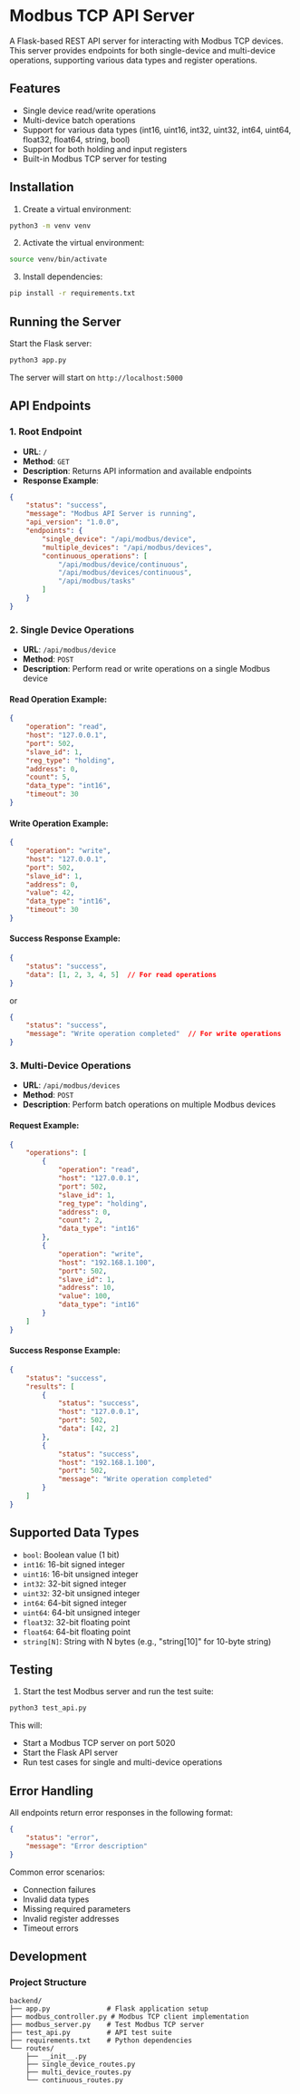 # Modbus TCP API Server

A Flask-based REST API server for interacting with Modbus TCP devices. This server provides endpoints for both single-device and multi-device operations, supporting various data types and register operations.

## Features

- Single device read/write operations
- Multi-device batch operations
- Support for various data types (int16, uint16, int32, uint32, int64, uint64, float32, float64, string, bool)
- Support for both holding and input registers
- Built-in Modbus TCP server for testing

## Installation

1. Create a virtual environment:
```bash
python3 -m venv venv
```

2. Activate the virtual environment:
```bash
source venv/bin/activate
```

3. Install dependencies:
```bash
pip install -r requirements.txt
```

## Running the Server

Start the Flask server:
```bash
python3 app.py
```

The server will start on `http://localhost:5000`

## API Endpoints

### 1. Root Endpoint
- **URL**: `/`
- **Method**: `GET`
- **Description**: Returns API information and available endpoints
- **Response Example**:
```json
{
    "status": "success",
    "message": "Modbus API Server is running",
    "api_version": "1.0.0",
    "endpoints": {
        "single_device": "/api/modbus/device",
        "multiple_devices": "/api/modbus/devices",
        "continuous_operations": [
            "/api/modbus/device/continuous",
            "/api/modbus/devices/continuous",
            "/api/modbus/tasks"
        ]
    }
}
```

### 2. Single Device Operations
- **URL**: `/api/modbus/device`
- **Method**: `POST`
- **Description**: Perform read or write operations on a single Modbus device

#### Read Operation Example:
```json
{
    "operation": "read",
    "host": "127.0.0.1",
    "port": 502,
    "slave_id": 1,
    "reg_type": "holding",
    "address": 0,
    "count": 5,
    "data_type": "int16",
    "timeout": 30
}
```

#### Write Operation Example:
```json
{
    "operation": "write",
    "host": "127.0.0.1",
    "port": 502,
    "slave_id": 1,
    "address": 0,
    "value": 42,
    "data_type": "int16",
    "timeout": 30
}
```

#### Success Response Example:
```json
{
    "status": "success",
    "data": [1, 2, 3, 4, 5]  // For read operations
}
```
or
```json
{
    "status": "success",
    "message": "Write operation completed"  // For write operations
}
```

### 3. Multi-Device Operations
- **URL**: `/api/modbus/devices`
- **Method**: `POST`
- **Description**: Perform batch operations on multiple Modbus devices

#### Request Example:
```json
{
    "operations": [
        {
            "operation": "read",
            "host": "127.0.0.1",
            "port": 502,
            "slave_id": 1,
            "reg_type": "holding",
            "address": 0,
            "count": 2,
            "data_type": "int16"
        },
        {
            "operation": "write",
            "host": "192.168.1.100",
            "port": 502,
            "slave_id": 1,
            "address": 10,
            "value": 100,
            "data_type": "int16"
        }
    ]
}
```

#### Success Response Example:
```json
{
    "status": "success",
    "results": [
        {
            "status": "success",
            "host": "127.0.0.1",
            "port": 502,
            "data": [42, 2]
        },
        {
            "status": "success",
            "host": "192.168.1.100",
            "port": 502,
            "message": "Write operation completed"
        }
    ]
}
```

## Supported Data Types

- `bool`: Boolean value (1 bit)
- `int16`: 16-bit signed integer
- `uint16`: 16-bit unsigned integer
- `int32`: 32-bit signed integer
- `uint32`: 32-bit unsigned integer
- `int64`: 64-bit signed integer
- `uint64`: 64-bit unsigned integer
- `float32`: 32-bit floating point
- `float64`: 64-bit floating point
- `string[N]`: String with N bytes (e.g., "string[10]" for 10-byte string)

## Testing

1. Start the test Modbus server and run the test suite:
```bash
python3 test_api.py
```

This will:
- Start a Modbus TCP server on port 5020
- Start the Flask API server
- Run test cases for single and multi-device operations

## Error Handling

All endpoints return error responses in the following format:
```json
{
    "status": "error",
    "message": "Error description"
}
```

Common error scenarios:
- Connection failures
- Invalid data types
- Missing required parameters
- Invalid register addresses
- Timeout errors

## Development

### Project Structure
```
backend/
├── app.py              # Flask application setup
├── modbus_controller.py # Modbus TCP client implementation
├── modbus_server.py    # Test Modbus TCP server
├── test_api.py         # API test suite
├── requirements.txt    # Python dependencies
└── routes/
    ├── __init__.py
    ├── single_device_routes.py
    ├── multi_device_routes.py
    └── continuous_routes.py
```
